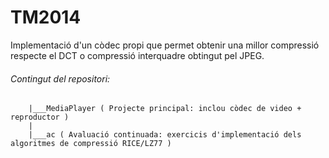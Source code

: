# TM2014
Implementació d'un còdec propi que permet obtenir una millor compressió respecte el DCT o compressió interquadre obtingut pel JPEG.

###### Contingut del repositori:
```___
    |___MediaPlayer ( Projecte principal: inclou còdec de video + reproductor )
    |
    |___ac ( Avaluació continuada: exercicis d'implementació dels algoritmes de compressió RICE/LZ77 )

```
